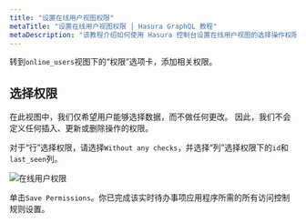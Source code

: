 ```yaml
---
title: "设置在线用户视图权限"
metaTitle: "设置在线用户视图权限 | Hasura GraphQL 教程"
metaDescription: "该教程介绍如何使用 Hasura 控制台设置在线用户视图的选择操作权限"
---
```


转到`online_users`视图下的“权限”选项卡，添加相关权限。

## 选择权限

在此视图中，我们仅希望用户能够选择数据，而不做任何更改。 因此，我们不会定义任何插入、更新或删除操作的权限。

对于“行”选择权限，请选择`Without any checks`，并选择“列”选择权限下的`id`和`last_seen`列。

![在线用户权限](https://graphql-engine-cdn.hasura.io/learn-hasura/assets/graphql-hasura/online-users-permission.png)

单击`Save Permissions`。你已完成该实时待办事项应用程序所需的所有访问控制规则设置。
